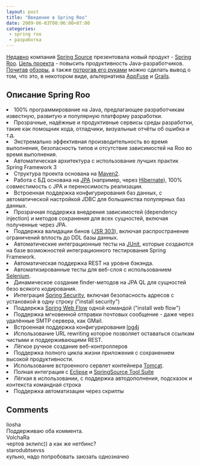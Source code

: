 ```yaml
---
layout: post
title: "Введение в Spring Roo"
date: 2009-06-03T00:06:00+07:00
categories:
 - spring roo
 - разработка
---
```


<div class='post'>
<a href="http://blog.springsource.com/2009/05/01/roo-part-1/">Недавно</a> компания <a href="http://springsource.com/">Spring Source</a> презентовала новый продукт - <a href="http://www.springsource.org/roo">Spring Roo</a>. <a href="http://jira.springframework.org/browse/ROO-1">Цель проекта</a> - повысить продуктивность Java-разработчиков. <a href="http://stsmedia.net/introducing-spring-roo/">Почитав</a> <a href="http://stsmedia.net/introducing-spring-roo-part-2-security-jms-email-support/">обзоры</a>, а также <a href="http://blog.springsource.com/2009/05/27/roo-part-2/">потрогав его руками</a> можно сделать вывод о том, что это, в некотором виде, альтернатива <a href="http://appfuse.org/">AppFuse</a> и <a href="http://grails.codehaus.org/">Grails</a>.

<h2>Описание Spring Roo</h2><li>100% программирование на Java, предлагающее разработчикам известную, развитую и популярную платформу разработки.</li><li>Прозрачные, надёжные и продуктивные сервисы среды разработки, такие как помощник кода, отладчики, визуальные отчёты об ошибка и т.д.</li><li>Экстремально эффективная производительность во время выполнения, безопасность типов и отсутствие зависимостей на Roo во время выполнения.</li><li>Автоматическая архитектура с использование лучших практик Spring Framework 3
</li><li>Структура проекта основана на <a href="http://maven.apache.org/">Maven2</a>.</li><li>Работа с БД основана на <a href="http://java.sun.com/javaee/technologies/entapps/persistence.jsp">JPA</a> (например, через <a href="http://www.hibernate.org/">Hibernate</a>), 100% совместимость с JPA и переносимость реализации.</li><li>Встроенная поддержка конфигурирования баз данных, с автоматической настройкой JDBC для большинства популярных баз данных.</li><li>Прозрачная поддержка внедрения зависимостей (dependency injection) и методов сохранения для всех сущностей, включая полученные через JPA.</li><li>Поддержка валидации бинов (<a href="http://jcp.org/en/jsr/detail?id=303">JSR 303</a>), включая распространение ограничений вплость до DDL базы данных.</li><li>Автоматические интеграционные тесты на <a href="http://junit.org">JUnit</a>, которые создаются на базе возможностей интеграционного тестирования Spring Framework.</li><li>Автоматическая поддержка REST на уровне бэкэнда.</li><li>Автоматизированные тесты для веб-слоя с использованием <a href="http://seleniumhq.org/">Selenium</a>.</li><li>Динамическое создание finder-методов на JPA QL для сущностей безо всякого кодирования.</li><li>Интеграция <a href="http://static.springsource.org/spring-security/site/">Spring Security</a>, включая безопасность адресов с установкой в одну строку ("install security")
</li><li>Поддеркжа <a href="http://www.springsource.org/webflow">Spring Web Flow</a> одной командой ("install web flow")</li><li>Поддержка мгновенной отправки почтовых сообщение - даже через удалённые SMTP сервера, как GMail.</li><li>Встроенная поддержка конфигурирования <a href="http://logging.apache.org/log4j">log4j</a></li><li>Использование URL rewriting которое позволяет оставаться ссылкам чистыми и поддерживающими REST.
</li><li>Лёгкое ручное создание веб-контроллеров</li><li>Поддержка полного цикла жизни приложения с сохранением высокой продуктивности.</li><li>Использование встроенного сервлет контейнера <a href="http://tomcat.apache.org">Tomcat</a>.</li><li>Полная интеграция с <a href="http://eclipse.org">Eclipse</a> и <a href="http://www.springsource.com/products/sts">SpringSource Tool Suite</a></li><li>Лёгкая в использовании, с поддержка автодополнения, подсказок и контекста командная строка</li><li>Поддержка автоматизации через скрипты</li></div>
<h2>Comments</h2>
<div class='comments'>
<div class='comment'>
<div class='author'>liosha</div>
<div class='content'>
Поддерживаю оба коммента.</div>
</div>
<div class='comment'>
<div class='author'>VolchaRa</div>
<div class='content'>
чертов эклипс)) а как же нетбинс?</div>
</div>
<div class='comment'>
<div class='author'>starodubtsevss</div>
<div class='content'>
кульно, надо попробовать заюзать однозначно</div>
</div>
</div>
